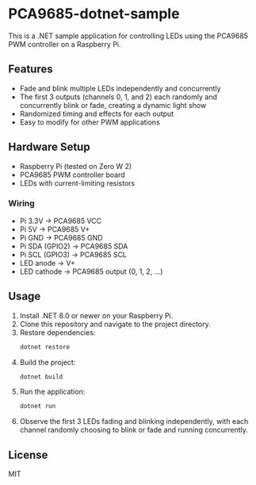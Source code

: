 # PCA9685-dotnet-sample

This is a .NET sample application for controlling LEDs using the PCA9685 PWM controller on a Raspberry Pi.

## Features
- Fade and blink multiple LEDs independently and concurrently
- The first 3 outputs (channels 0, 1, and 2) each randomly and concurrently blink or fade, creating a dynamic light show
- Randomized timing and effects for each output
- Easy to modify for other PWM applications

## Hardware Setup
- Raspberry Pi (tested on Zero W 2)
- PCA9685 PWM controller board
- LEDs with current-limiting resistors

### Wiring
- Pi 3.3V → PCA9685 VCC
- Pi 5V → PCA9685 V+
- Pi GND → PCA9685 GND
- Pi SDA (GPIO2) → PCA9685 SDA
- Pi SCL (GPIO3) → PCA9685 SCL
- LED anode → V+
- LED cathode → PCA9685 output (0, 1, 2, ...)

## Usage
1. Install .NET 8.0 or newer on your Raspberry Pi.
2. Clone this repository and navigate to the project directory.
3. Restore dependencies:
   ```sh
   dotnet restore
   ```
4. Build the project:
   ```sh
   dotnet build
   ```
5. Run the application:
   ```sh
   dotnet run
   ```
6. Observe the first 3 LEDs fading and blinking independently, with each channel randomly choosing to blink or fade and running concurrently.

## License
MIT